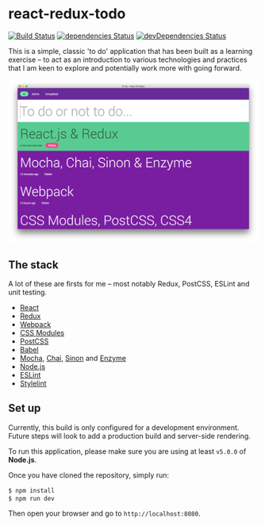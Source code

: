 # react-redux-todo
[![Build Status](https://travis-ci.com/mathewhawley/react-redux-todo.svg?token=cfmqWCypBNFkZssyeoWG&branch=master)](https://travis-ci.com/mathewhawley/react-redux-todo) [![dependencies Status](https://david-dm.org/mathewhawley/react-redux-todo/status.svg)](https://david-dm.org/mathewhawley/react-redux-todo) [![devDependencies Status](https://david-dm.org/mathewhawley/react-redux-todo/dev-status.svg)](https://david-dm.org/mathewhawley/react-redux-todo?type=dev)

This is a simple, classic 'to do' application that has been built as a learning exercise – to act as an introduction to various technologies and practices that I am keen to explore and potentially work more with going forward.

![todo](todo.png)

## The stack
A lot of these are firsts for me – most notably Redux, PostCSS, ESLint and unit testing.

* [React](https://facebook.github.io/react/)
* [Redux](http://redux.js.org/)
* [Webpack](https://webpack.github.io/)
* [CSS Modules](https://github.com/css-modules/css-modules)
* [PostCSS](http://postcss.org/)
* [Babel](https://babeljs.io/)
* [Mocha](https://mochajs.org/), [Chai](http://chaijs.com/), [Sinon](http://sinonjs.org/) and [Enzyme](http://airbnb.io/enzyme/)
* [Node.js](https://nodejs.org/en/)
* [ESLint](http://eslint.org/)
* [Stylelint](http://stylelint.io/)

## Set up
Currently, this build is only configured for a development environment. Future steps will look to add a production build and server-side rendering.

To run this application, please make sure you are using at least `v5.0.0` of **Node.js**.

Once you have cloned the repository, simply run:

```
$ npm install
$ npm run dev
```

Then open your browser and go to `http://localhost:8080`.